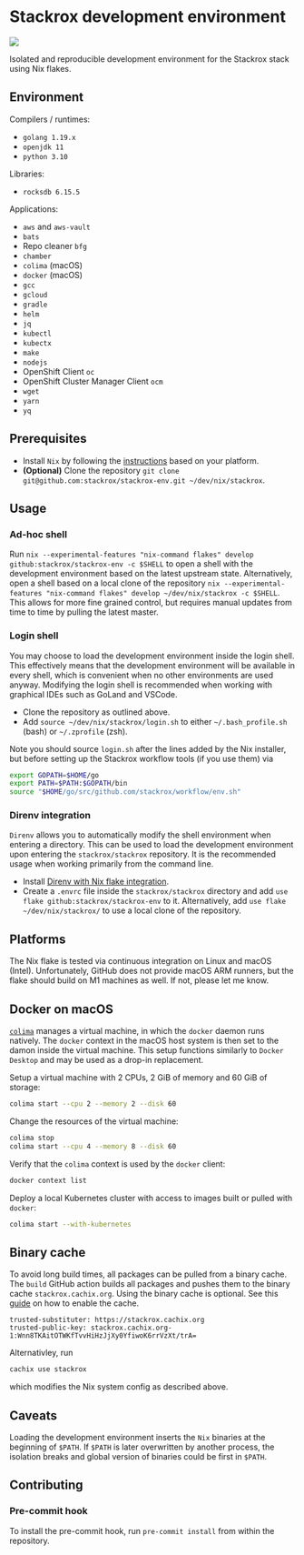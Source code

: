 # Stackrox development environment

[![](http://github-actions.40ants.com/stackrox/stackrox-env/matrix.svg)](https://github.com/stackrox/stackrox-env)

Isolated and reproducible development environment for the Stackrox stack using Nix flakes.

## Environment

Compilers / runtimes:

* `golang 1.19.x`
* `openjdk 11`
* `python 3.10`

Libraries:

* `rocksdb 6.15.5`

Applications:

* `aws` and `aws-vault`
* `bats`
* Repo cleaner `bfg`
* `chamber`
* `colima` (macOS)
* `docker` (macOS)
* `gcc`
* `gcloud`
* `gradle`
* `helm`
* `jq`
* `kubectl`
* `kubectx`
* `make`
* `nodejs`
* OpenShift Client `oc`
* OpenShift Cluster Manager Client `ocm`
* `wget`
* `yarn`
* `yq`

## Prerequisites

- Install `Nix` by following the [instructions](https://nixos.org/manual/nix/stable/installation/installing-binary.html)
  based on your platform.
- **(Optional)** Clone the repository `git clone git@github.com:stackrox/stackrox-env.git ~/dev/nix/stackrox`.

## Usage

### Ad-hoc shell

Run `nix --experimental-features "nix-command flakes" develop github:stackrox/stackrox-env -c $SHELL` to open a shell
with the development environment based on the latest upstream state. Alternatively, open a shell based on a local clone
of the repository `nix --experimental-features "nix-command flakes" develop ~/dev/nix/stackrox -c $SHELL`. This allows
for more fine grained control, but requires manual updates from time to time by pulling the latest master.

### Login shell

You may choose to load the development environment inside the login shell. This effectively means that the development
environment will be available in every shell, which is convenient when no other environments are used anyway. Modifying
the login shell is recommended when working with graphical IDEs such as GoLand and VSCode.

- Clone the repository as outlined above.
- Add `source ~/dev/nix/stackrox/login.sh` to either `~/.bash_profile.sh` (bash) or `~/.zprofile` (zsh).

Note you should source `login.sh` after the lines added by the Nix installer, but before setting up the Stackrox workflow
tools (if you use them) via

```sh
export GOPATH=$HOME/go
export PATH=$PATH:$GOPATH/bin
source "$HOME/go/src/github.com/stackrox/workflow/env.sh"
```

### Direnv integration

`Direnv` allows you to automatically modify the shell environment when entering a directory. This can be used to load the
development environment upon entering the `stackrox/stackrox` repository. It is the recommended usage when working primarily
from the command line.

- Install [Direnv with Nix flake integration](https://github.com/nix-community/nix-direnv).
- Create a `.envrc` file inside the `stackrox/stackrox` directory and add `use flake github:stackrox/stackrox-env` to it.
  Alternatively, add `use flake ~/dev/nix/stackrox/` to use a local clone of the repository.

## Platforms

The Nix flake is tested via continuous integration on Linux and macOS (Intel). Unfortunately, GitHub does not provide
macOS ARM runners, but the flake should build on M1 machines as well. If not, please let me know.

## Docker on macOS

[`colima`](https://github.com/abiosoft/colima) manages a virtual machine, in which the `docker` daemon runs natively.
The `docker` context in the macOS host system is then set to the damon inside the virtual machine. This setup functions
similarly to `Docker Desktop` and may be used as a drop-in replacement.

Setup a virtual machine with 2 CPUs, 2 GiB of memory and 60 GiB of storage:

```sh
colima start --cpu 2 --memory 2 --disk 60
```

Change the resources of the virtual machine:

```sh
colima stop
colima start --cpu 4 --memory 8 --disk 60
```

Verify that the `colima` context is used by the `docker` client:
```sh
docker context list
```

Deploy a local Kubernetes cluster with access to images built or pulled with `docker`:

```sh
colima start --with-kubernetes
```

## Binary cache

To avoid long build times, all packages can be pulled from a binary cache. The `build` GitHub action builds
all packages and pushes them to the binary cache `stackrox.cachix.org`. Using the binary cache is optional.
See this [guide](https://nix.dev/faq#how-do-i-add-a-new-binary-cache) on how to enable the cache.

```
trusted-substituter: https://stackrox.cachix.org
trusted-public-key: stackrox.cachix.org-1:Wnn8TKAitOTWKfTvvHiHzJjXy0YfiwoK6rrVzXt/trA=
```

Alternativley, run

```sh
cachix use stackrox
```

which modifies the Nix system config as described above.

## Caveats

Loading the development environment inserts the `Nix` binaries at the beginning of `$PATH`.
If `$PATH` is later overwritten by another process, the isolation breaks and global version
of binaries could be first in `$PATH`.

## Contributing

### Pre-commit hook

To install the pre-commit hook, run `pre-commit install` from within the repository.
